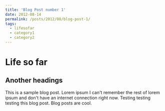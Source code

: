 ```yaml
---
title: 'Blog Post number 1'
date: 2012-08-14
permalink: /posts/2012/08/blog-post-1/
tags:
  - lifesofar
  - category1
  - category2
---
```


Life so far
======

Another headings
------

This is a sample blog post. Lorem ipsum I can't remember the rest of lorem ipsum and don't have an internet connection right now. Testing testing testing this blog post. Blog posts are cool.